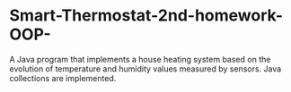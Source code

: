 # Smart-Thermostat-2nd-homework-OOP-
A Java program that implements a house heating system based on the evolution of temperature and humidity values measured by sensors. Java collections are implemented.
